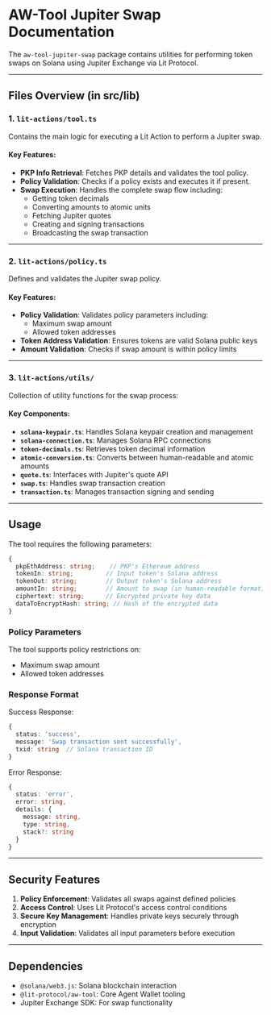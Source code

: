 # AW-Tool Jupiter Swap Documentation

The `aw-tool-jupiter-swap` package contains utilities for performing token swaps on Solana using Jupiter Exchange via Lit Protocol.

---

## Files Overview (in src/lib)

### 1. **`lit-actions/tool.ts`**
Contains the main logic for executing a Lit Action to perform a Jupiter swap.

#### Key Features:
- **PKP Info Retrieval**: Fetches PKP details and validates the tool policy.
- **Policy Validation**: Checks if a policy exists and executes it if present.
- **Swap Execution**: Handles the complete swap flow including:
  - Getting token decimals
  - Converting amounts to atomic units
  - Fetching Jupiter quotes
  - Creating and signing transactions
  - Broadcasting the swap transaction

---

### 2. **`lit-actions/policy.ts`**
Defines and validates the Jupiter swap policy.

#### Key Features:
- **Policy Validation**: Validates policy parameters including:
  - Maximum swap amount
  - Allowed token addresses
- **Token Address Validation**: Ensures tokens are valid Solana public keys
- **Amount Validation**: Checks if swap amount is within policy limits

---

### 3. **`lit-actions/utils/`**
Collection of utility functions for the swap process:

#### Key Components:
- **`solana-keypair.ts`**: Handles Solana keypair creation and management
- **`solana-connection.ts`**: Manages Solana RPC connections
- **`token-decimals.ts`**: Retrieves token decimal information
- **`atomic-conversion.ts`**: Converts between human-readable and atomic amounts
- **`quote.ts`**: Interfaces with Jupiter's quote API
- **`swap.ts`**: Handles swap transaction creation
- **`transaction.ts`**: Manages transaction signing and sending

---

## Usage

The tool requires the following parameters:
```typescript
{
  pkpEthAddress: string;    // PKP's Ethereum address
  tokenIn: string;         // Input token's Solana address
  tokenOut: string;        // Output token's Solana address
  amountIn: string;        // Amount to swap (in human-readable format)
  ciphertext: string;      // Encrypted private key data
  dataToEncryptHash: string; // Hash of the encrypted data
}
```

### Policy Parameters

The tool supports policy restrictions on:
- Maximum swap amount
- Allowed token addresses

### Response Format

Success Response:
```typescript
{
  status: 'success',
  message: 'Swap transaction sent successfully',
  txid: string  // Solana transaction ID
}
```

Error Response:
```typescript
{
  status: 'error',
  error: string,
  details: {
    message: string,
    type: string,
    stack?: string
  }
}
```

---

## Security Features

1. **Policy Enforcement**: Validates all swaps against defined policies
2. **Access Control**: Uses Lit Protocol's access control conditions
3. **Secure Key Management**: Handles private keys securely through encryption
4. **Input Validation**: Validates all input parameters before execution

---

## Dependencies

- `@solana/web3.js`: Solana blockchain interaction
- `@lit-protocol/aw-tool`: Core Agent Wallet tooling
- Jupiter Exchange SDK: For swap functionality
